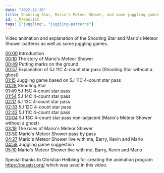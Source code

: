 ```yaml
---
date: "2022-12-20"
title: Shooting Star, Mario's Meteor Shower, and some juggling games
id: c_M7eGelIik
tags: ["juggling", "juggling-patterns"]
---
```


Video animation and explanation of the Shooting Star and Mario's Meteor Shower patterns as well as some juggling games.

<a href="https://www.youtube.com/watch?v=c_M7eGelIik&t=0s" target="_blank">00:00</a> Introduction<br />
<a href="https://www.youtube.com/watch?v=c_M7eGelIik&t=10s" target="_blank">00:10</a> The story of Mario's Meteor Shower<br />
<a href="https://www.youtube.com/watch?v=c_M7eGelIik&t=49s" target="_blank">00:49</a> Putting marks on the ground<br />
<a href="https://www.youtube.com/watch?v=c_M7eGelIik&t=57s" target="_blank">00:57</a> Explanation of 5J 11C 4-count star pass (Shooting Star without a ghost)<br />
<a href="https://www.youtube.com/watch?v=c_M7eGelIik&t=75s" target="_blank">01:15</a> Juggling game based on 5J 11C 4-count star pass<br />
<a href="https://www.youtube.com/watch?v=c_M7eGelIik&t=88s" target="_blank">01:28</a> Shooting Star<br />
<a href="https://www.youtube.com/watch?v=c_M7eGelIik&t=109s" target="_blank">01:49</a> 5J 15C 4-count star pass<br />
<a href="https://www.youtube.com/watch?v=c_M7eGelIik&t=114s" target="_blank">01:54</a> 5J 14C 4-count star pass<br />
<a href="https://www.youtube.com/watch?v=c_M7eGelIik&t=137s" target="_blank">02:17</a> 5J 13C 4-count star pass<br />
<a href="https://www.youtube.com/watch?v=c_M7eGelIik&t=153s" target="_blank">02:33</a> 5J 12C 4-count star pass<br />
<a href="https://www.youtube.com/watch?v=c_M7eGelIik&t=162s" target="_blank">02:42</a> 5J 11C 4-count star pass<br />
<a href="https://www.youtube.com/watch?v=c_M7eGelIik&t=184s" target="_blank">03:04</a> 5J 13C 4-count star pass non-adjacent (Mario's Meteor Shower without a ghost)<br />
<a href="https://www.youtube.com/watch?v=c_M7eGelIik&t=199s" target="_blank">03:19</a> The rules of Mario's Meteor Shower<br />
<a href="https://www.youtube.com/watch?v=c_M7eGelIik&t=230s" target="_blank">03:50</a> Mario's Meteor Shower pass by pass<br />
<a href="https://www.youtube.com/watch?v=c_M7eGelIik&t=267s" target="_blank">04:27</a> Mario's Meteor Shower live with me, Barry, Kevin and Mario<br />
<a href="https://www.youtube.com/watch?v=c_M7eGelIik&t=298s" target="_blank">04:58</a> Juggling game suggestion<br />
<a href="https://www.youtube.com/watch?v=c_M7eGelIik&t=310s" target="_blank">05:10</a> Mario's Meteor Shower live with me, Barry, Kevin and Mario<br />

Special thanks to Christian Helbling for creating the animation program https://passist.org/ which was used in this video.
